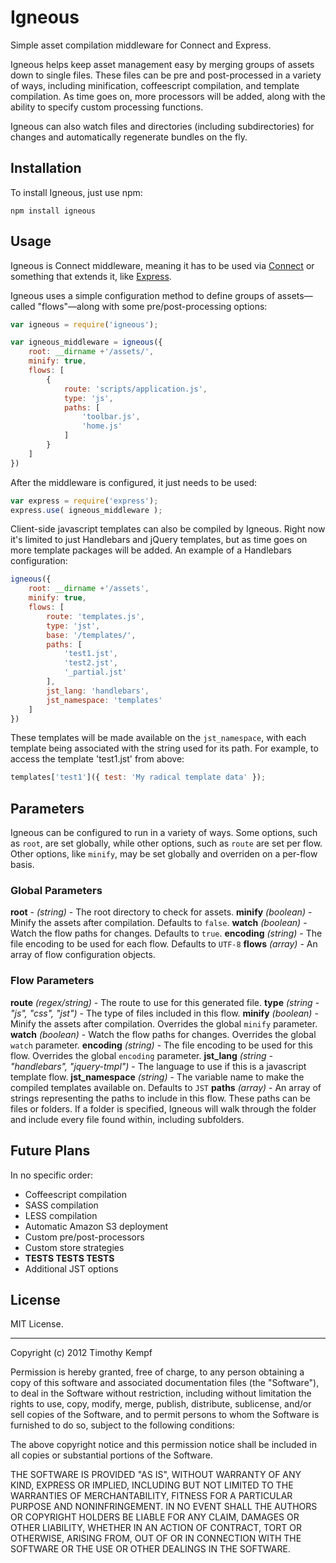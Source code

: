 # Igneous

Simple asset compilation middleware for Connect and Express.

Igneous helps keep asset management easy by merging groups of assets down to single files. These files can be pre and post-processed in a variety of ways, including minification, coffeescript compilation, and template compilation. As time goes on, more processors will be added, along with the ability to specify custom processing functions.

Igneous can also watch files and directories (including subdirectories) for changes and automatically regenerate bundles on the fly.

## Installation

To install Igneous, just use npm:

```
npm install igneous
```

## Usage

Igneous is Connect middleware, meaning it has to be used via [Connect](https://github.com/senchalabs/connect) or something that extends it, like [Express](http://expressjs.com/).

Igneous uses a simple configuration method to define groups of assets—called "flows"—along with some pre/post-processing options:

```javascript
var igneous = require('igneous');

var igneous_middleware = igneous({
	root: __dirname +'/assets/',
	minify: true,
	flows: [
		{
			route: 'scripts/application.js',
			type: 'js',
			paths: [
				'toolbar.js',
				'home.js'
			]
		}
	]
})
```

After the middleware is configured, it just needs to be used:

```javascript
var express = require('express');
express.use( igneous_middleware );
```

Client-side javascript templates can also be compiled by Igneous. Right now it's limited to just Handlebars and jQuery templates, but as time goes on more template packages will be added. An example of a Handlebars configuration:

```javascript
igneous({
	root: __dirname +'/assets',
	minify: true,
	flows: [
		route: 'templates.js',
		type: 'jst',
		base: '/templates/',
		paths: [
			'test1.jst',
			'test2.jst',
			'_partial.jst'
		],
		jst_lang: 'handlebars',
		jst_namespace: 'templates'
	]
})
```

These templates will be made available on the `jst_namespace`, with each template being associated with the string used for its path. For example, to access the template 'test1.jst' from above:

```javascript
templates['test1']({ test: 'My radical template data' });
```

## Parameters

Igneous can be configured to run in a variety of ways. Some options, such as `root`, are set globally, while other options, such as `route` are set per flow. Other options, like `minify`, may be set globally and overriden on a per-flow basis.

### Global Parameters

**root** - *(string)* - The root directory to check for assets.
**minify** *(boolean)* - Minify the assets after compilation. Defaults to `false`.
**watch** *(boolean)* - Watch the flow paths for changes. Defaults to `true`.
**encoding** *(string)* - The file encoding to be used for each flow. Defaults to `UTF-8`
**flows** *(array)* - An array of flow configuration objects.

### Flow Parameters

**route** *(regex/string)* - The route to use for this generated file.
**type** *(string - "js", "css", "jst")* - The type of files included in this flow.
**minify** *(boolean)* - Minify the assets after compilation. Overrides the global `minify` parameter.
**watch** *(boolean)* - Watch the flow paths for changes. Overrides the global `watch` parameter.
**encoding** *(string)* - The file encoding to be used for this flow. Overrides the global `encoding` parameter.
**jst_lang** *(string - "handlebars", "jquery-tmpl")* - The language to use if this is a javascript template flow.
**jst_namespace** *(string)* - The variable name to make the compiled templates available on. Defaults to `JST`
**paths** *(array)* - An array of strings representing the paths to include in this flow. These paths can be files or folders. If a folder is specified, Igneous will walk through the folder and include every file found within, including subfolders.

## Future Plans

In no specific order:

- Coffeescript compilation
- SASS compilation
- LESS compilation
- Automatic Amazon S3 deployment
- Custom pre/post-processors
- Custom store strategies
- **TESTS TESTS TESTS**
- Additional JST options

## License

MIT License.

----------

Copyright (c) 2012 Timothy Kempf

Permission is hereby granted, free of charge, to any person obtaining a copy of this software and associated documentation files (the "Software"), to deal in the Software without restriction, including without limitation the rights to use, copy, modify, merge, publish, distribute, sublicense, and/or sell copies of the Software, and to permit persons to whom the Software is furnished to do so, subject to the following conditions:

The above copyright notice and this permission notice shall be included in all copies or substantial portions of the Software.

THE SOFTWARE IS PROVIDED "AS IS", WITHOUT WARRANTY OF ANY KIND, EXPRESS OR IMPLIED, INCLUDING BUT NOT LIMITED TO THE WARRANTIES OF MERCHANTABILITY, FITNESS FOR A PARTICULAR PURPOSE AND NONINFRINGEMENT. IN NO EVENT SHALL THE AUTHORS OR COPYRIGHT HOLDERS BE LIABLE FOR ANY CLAIM, DAMAGES OR OTHER LIABILITY, WHETHER IN AN ACTION OF CONTRACT, TORT OR OTHERWISE, ARISING FROM, OUT OF OR IN CONNECTION WITH THE SOFTWARE OR THE USE OR OTHER DEALINGS IN THE SOFTWARE.